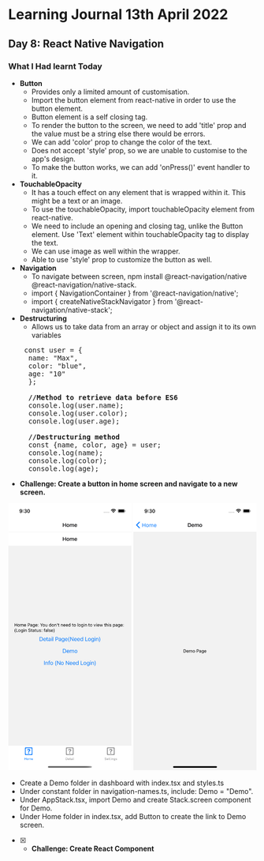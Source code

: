 # Learning Journal 13th April 2022
## Day 8: React Native Navigation
### What I Had learnt Today
* **Button**
  * Provides only a limited amount of customisation.
  * Import the button element from react-native in order to use the button element.
  * Button element is a self closing tag.
  * To render the button to the screen, we need to add 'title' prop and the value must be a string else there would be errors.
  * We can add 'color' prop to change the color of the text.
  * Does not accept 'style' prop, so we are unable to customise to the app's design.
  * To make the button works, we can add 'onPress()' event handler to it.
* **TouchableOpacity**
  * It has a touch effect on any element that is wrapped within it. This might be a text or an image.
  * To use the touchableOpacity, import touchableOpacity element from react-native.
  * We need to include an opening and closing tag, unlike the Button element. Use 'Text' element within touchableOpacity tag to display the text.
  * We can use image as well within the wrapper.
  * Able to use 'style' prop to customize the button as well. 
* **Navigation**
  * To navigate between screen, npm install @react-navigation/native @react-navigation/native-stack.
  * import { NavigationContainer } from '@react-navigation/native';
  * import { createNativeStackNavigator } from '@react-navigation/native-stack';
* **Destructuring**
  * Allows us to take data from an array or object and assign it to its own variables
  <pre>
   const user = {
    name: "Max",
    color: "blue",
    age: "10"
    };
    
    <b>//Method to retrieve data before ES6</b>
    console.log(user.name);
    console.log(user.color);
    console.log(user.age);
    
    <b>//Destructuring method</b>
    const {name, color, age} = user;
    console.log(name);
    console.log(color);
    console.log(age);
  </pre>
* **Challenge: Create a button in home screen and navigate to a new screen.**
<p float="left">
  <img src="https://github.com/janson-gan/react-native-training/blob/main/images/Simulator%20Screen%20Shot%20-%20iPhone%2013%20-%202022-04-13%20at%2021.30.20.png" width="250" />
  <img src="https://github.com/janson-gan/react-native-training/blob/main/images/Simulator%20Screen%20Shot%20-%20iPhone%2013%20-%202022-04-13%20at%2021.30.26.png" width="250" /> 
</p>

 * Create a Demo folder in dashboard with index.tsx and styles.ts
 * Under constant folder in navigation-names.ts, include: Demo = "Demo".
 * Under AppStack.tsx, import Demo and create Stack.screen component for Demo.
 * Under Home folder in index.tsx, add Button to create the link to Demo screen.

- [x] * **Challenge: Create React Component**
<img src="" width="250">

